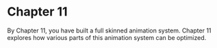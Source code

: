 # Chapter 11

By Chapter 11, you have built a full skinned animation system. Chapter 11 explores how various parts of this animation system can be optimized. 